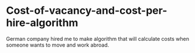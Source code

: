 # Cost-of-vacancy-and-cost-per-hire-algorithm
German company hired me to make algorithm that will calculate costs when someone wants to move and work abroad. 
